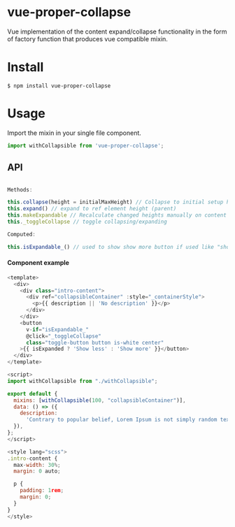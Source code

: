 # vue-proper-collapse
Vue implementation of the content expand/collapse functionality in the form of factory function that produces vue compatible mixin.

# Install
```$ npm install vue-proper-collapse```

# Usage
Import the mixin in your single file component.

```js
import withCollapsible from 'vue-proper-collapse';
```

## API
```javascript

Methods:

this.collapse(height = initialMaxHeight) // Collapse to initial setup height or provided height
this.expand() // expand to ref element height (parent)
this.makeExpandable // Recalculate changed heights manually on content change and show/hide expand button
this._toggleCollapse // toggle collapsing/expanding

Computed:

this.isExpandable_() // used to show show more button if used like "show more" component

```

#### Component example
```javascript
<template>
  <div>
    <div class="intro-content">
      <div ref="collapsibleContainer" :style="_containerStyle">
        <p>{{ description || 'No description' }}</p>
      </div>
    </div>
    <button
      v-if="isExpandable_"
      @click="_toggleCollapse"
      class="toggle-button button is-white center"
    >{{ isExpanded ? 'Show less' : 'Show more' }}</button>
  </div>
</template>

<script>
import withCollapsible from "./withCollapsible";

export default {
  mixins: [withCollapsible(100, "collapsibleContainer")],
  data: () => ({
    description:
      'Contrary to popular belief, Lorem Ipsum is not simply random text. It has roots in a piece of classical Latin literature from 45 BC, making it over 2000 years old. Richard McClintock, a Latin professor at Hampden-Sydney College in Virginia, looked up one of the more obscure Latin words, consectetur, from a Lorem Ipsum passage, and going through the cites of the word in classical literature, discovered the undoubtable source. Lorem Ipsum comes from sections 1.10.32 and 1.10.33 of "de Finibus Bonorum et Malorum" (The Extremes of Good and Evil) by Cicero, written in 45 BC. This book is a treatise on the theory of ethics, very popular during the Renaissance. The first line of Lorem Ipsum, "Lorem ipsum dolor sit amet..", comes from a line in section 1.10.32.'
  }),
};
</script>

<style lang="scss">
.intro-content {
  max-width: 30%;
  margin: 0 auto;

  p {
    padding: 1rem;
    margin: 0;
  }
}
</style>

```
